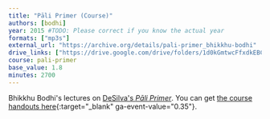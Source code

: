 ```yaml
---
title: "Pāli Primer (Course)"
authors: [bodhi]
year: 2015 #TODO: Please correct if you know the actual year
formats: ["mp3s"]
external_url: "https://archive.org/details/pali-primer_bhikkhu-bodhi"
drive_links: ["https://drive.google.com/drive/folders/1d0kGmtwcFfxdkEBCgDB1wKIIO2PWxLjN"]
course: pali-primer
base_value: 1.8
minutes: 2700
---
```


Bhikkhu Bodhi's lectures on [DeSilva's _Pāli Primer_](/content/booklets/pali-primer_desilva). You can get [the course handouts here](https://drive.google.com/drive/folders/1lXqLt7QTMVq6iYuMEIVhOFcz6hezk7Hu){:target="_blank"  ga-event-value="0.35"}.


